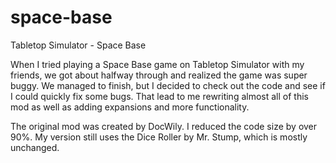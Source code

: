 # space-base
Tabletop Simulator - Space Base

When I tried playing a Space Base game on Tabletop Simulator with my friends, we got about halfway through and realized the game was super buggy. We managed to finish, but I decided to check out the code and see if I could quickly fix some bugs. That lead to me rewriting almost all of this mod as well as adding expansions and more functionality.

The original mod was created by DocWily. I reduced the code size by over 90%. My version still uses the Dice Roller by Mr. Stump, which is mostly unchanged.
